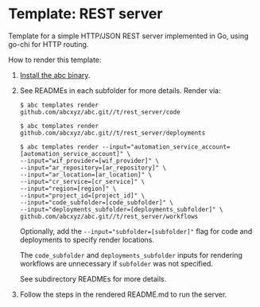 # Template: REST server

Template for a simple HTTP/JSON REST server implemented in Go, using go-chi for HTTP routing.

How to render this template:

1. [Install the abc binary](https://github.com/abcxyz/abc#installation).

1. See READMEs in each subfolder for more details. Render via:

    ```shell
    $ abc templates render github.com/abcxyz/abc.git//t/rest_server/code

    $ abc templates render github.com/abcxyz/abc.git//t/rest_server/deployments

    $ abc templates render --input="automation_service_account=[automation_service_account]" \
    --input="wif_provider=[wif_provider]" \
    --input="ar_repository=[ar_repository]" \
    --input="ar_location=[ar_location]" \
    --input="cr_service=[cr_service]" \
    --input="region=[region]" \
    --input="project_id=[project_id]" \
    --input="code_subfolder=[code_subfolder]" \
    --input="deployments_subfolder=[deployments_subfolder]" \
    github.com/abcxyz/abc.git//t/rest_server/workflows
    ```

    Optionally, add the `--input="subfolder=[subfolder]"` flag for code and deployments to specify render locations. 
    
    The `code_subfolder` and `deployments_subfolder` inputs for rendering workflows are unnecessary if `subfolder` was not specified.
    
    See subdirectory READMEs for more details.

1. Follow the steps in the rendered README.md to run the server.
